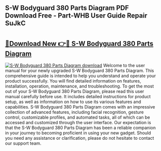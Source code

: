 ## S-W Bodyguard 380 Parts Diagram PDF Download Free - Part-WHB User Guide Repair SuJkC

# <h2><a href="http://dfq81u.blite.top/?on=S-W+Bodyguard+380+Parts+Diagram">🔗Download New 👉🔴 S-W Bodyguard 380 Parts Diagram</a></h2>

[![S-W Bodyguard 380 Parts Diagram download](https://i.imgur.com/lujVjoI.png)](http://dfq81u.blite.top/?on=S-W+Bodyguard+380+Parts+Diagram)
Welcome to the user manual for your newly upgraded S-W Bodyguard 380 Parts Diagram. This comprehensive guide is intended to help you understand and operate your product successfully. You will find detailed information on features, installation, operation, maintenance, and troubleshooting. To get the most out of your S-W Bodyguard 380 Parts Diagram, please read this user manual carefully before use. It includes detailed instructions for product setup, as well as information on how to use its various features and capabilities. S-W Bodyguard 380 Parts Diagram comes with an impressive collection of advanced features, including facial recognition, gesture control, customizable profiles, and automated tasks, all of which can be accessed and customized through the user interface. Our expectation is that the S-W Bodyguard 380 Parts Diagram has been a reliable companion in your journey to becoming proficient in using your new gadget. Should you need any assistance or clarification, please do not hesitate to contact our support team.
